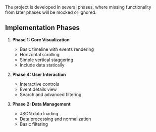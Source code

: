 The project is developed in several phases, where missing functionality from later phases will be mocked or ignored.

## Implementation Phases
1. **Phase 1: Core Visualization**
    - Basic timeline with events rendering
    - Horizontal scrolling
    - Simple vertical staggering
    - Include data statically

2. **Phase 4: User Interaction**
    - Interactive controls
    - Event details view
    - Search and advanced filtering

3. **Phase 2: Data Management**
    - JSON data loading
    - Data processing and normalization
    - Basic filtering
